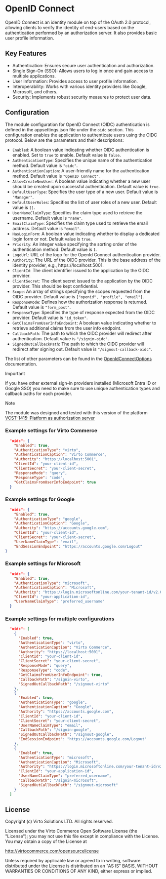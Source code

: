 # OpenID Connect
OpenID Connect is an identity module on top of the OAuth 2.0 protocol, allowing clients to verify the identity of end-users based on the authentication performed by an authorization server. It also provides basic user profile information.

## Key Features
* Authentication: Ensures secure user authentication and authorization.
* Single Sign-On (SSO): Allows users to log in once and gain access to multiple applications.
* User Information: Provides access to user profile information.
* Interoperability: Works with various identity providers like Google, Microsoft, and others.
* Security: Implements robust security measures to protect user data.

## Configuration
The module configuration for OpenID Connect (OIDC) authentication is defined in the appsettings.json file under the `oidc` section. This configuration enables the application to authenticate users using the OIDC protocol. Below are the parameters and their descriptions:

* `Enabled`: A boolean value indicating whether OIDC authentication is enabled. Set to `true` to enable. Default value is `false`.
* `AuthenticationType`: Specifies the unique name of the authentication method. Default value is `"oidc"`.
* `AuthenticationCaption`: A user-friendly name for the authentication method. Default value is `"OpenID Connect"`.
* `AllowCreateNewUser`: A boolean value indicating whether a new user should be created upon successful authentication. Default value is `true`.
* `DefaultUserType`: Specifies the user type of a new user. Default value is `"Manager"`.
* `DefaultUserRoles`: Specifies the list of user roles of a new user. Default value is `[]`.
* `UserNameClaimType`: Specifies the claim type used to retrieve the username. Default value is `"name"`.
* `EmailClaimType`: Specifies the claim type used to retrieve the email address. Default value is `"email"`.
* `HasLoginForm`: A boolean value indicating whether to display a dedicated login form or not. Default value is `true`.
* `Priority`: An integer value specifying the sorting order of the authentication method. Default value is `1`.
* `LogoUrl`: URL of the logo for the OpenId Connect authentication provider.
* `Authority`: The URL of the OIDC provider. This is the base address of the identity provider, e.g., https://localhost:5001.
* `ClientId`: The client identifier issued to the application by the OIDC provider.
* `ClientSecret`: The client secret issued to the application by the OIDC provider. This should be kept confidential.
* `Scope`: An array of strings specifying the scopes requested from the OIDC provider. Default value is `["openid", "profile", "email"]`.
* `ResponseMode`: Defines how the authorization response is returned. Default value is `"form_post"`.
* `ResponseType`: Specifies the type of response expected from the OIDC provider. Default value is `"id_token"`.
* `GetClaimsFromUserInfoEndpoint`: A boolean value indicating whether to retrieve additional claims from the user info endpoint.
* `CallbackPath`: The path to which the OIDC provider will redirect after authentication. Default value is `"/signin-oidc"`.
* `SignedOutCallbackPath`: The path to which the OIDC provider will redirect after signing out. Default value is `"/signout-callback-oidc"`.

The list of other parameters can be found in the [OpenIdConnectOptions](https://learn.microsoft.com/en-us/dotnet/api/microsoft.aspnetcore.builder.openidconnectoptions?view=aspnetcore-1.1&viewFallbackFrom=aspnetcore-8.0) documentation.

> [!IMPORTANT] 
> If you have other external sign-in providers installed (Microsoft Entra ID or Google SSO) you need to make sure to use unique authentication types and callback paths for each provider.

> [!NOTE]
> The module was designed and tested with this version of the platform [VCST-1415: Platform as authorization server](https://github.com/VirtoCommerce/vc-platform/pull/2809)

### Example settings for Virto Commerce
```json
  "oidc": {
    "Enabled": true,
    "AuthenticationType": "virto",
    "AuthenticationCaption": "Virto Commerce",
    "Authority": "https://localhost:5001",
    "ClientId": "your-client-id",
    "ClientSecret": "your-client-secret",
    "ResponseMode": "query",
    "ResponseType": "code",
    "GetClaimsFromUserInfoEndpoint": true
  }
```

### Example settings for Google
```json
  "oidc": {
    "Enabled": true,
    "AuthenticationType": "google",
    "AuthenticationCaption": "Google",
    "Authority": "https://accounts.google.com",
    "ClientId": "your-client-id",
    "ClientSecret": "your-client-secret",
    "UserNameClaimType": "email",
    "EndSessionEndpoint": "https://accounts.google.com/Logout"
}
```

### Example settings for Microsoft
```json
  "oidc": {
    "Enabled": true,
    "AuthenticationType": "microsoft",
    "AuthenticationCaption": "Microsoft",
    "Authority": "https://login.microsoftonline.com/your-tenant-id/v2.0",
    "ClientId": "your-application-id",
    "UserNameClaimType": "preferred_username"
  }
```

### Example settings for multiple configurations
```json
  "oidc": [
    {
      "Enabled": true,
      "AuthenticationType": "virto",
      "AuthenticationCaption": "Virto Commerce",
      "Authority": "https://localhost:5001",
      "ClientId": "your-client-id",
      "ClientSecret": "your-client-secret",
      "ResponseMode": "query",
      "ResponseType": "code",
      "GetClaimsFromUserInfoEndpoint": true,
      "CallbackPath": "/signin-virto",
      "SignedOutCallbackPath": "/signout-virto"
    },
    {
      "Enabled": true,
      "AuthenticationType": "google",
      "AuthenticationCaption": "Google",
      "Authority": "https://accounts.google.com",
      "ClientId": "your-client-id",
      "ClientSecret": "your-client-secret",
      "UserNameClaimType": "email",
      "CallbackPath": "/signin-google",
      "SignedOutCallbackPath": "/signout-google",
      "EndSessionEndpoint": "https://accounts.google.com/Logout"
    },
    {
      "Enabled": true,
      "AuthenticationType": "microsoft",
      "AuthenticationCaption": "Microsoft",
      "Authority": "https://login.microsoftonline.com/your-tenant-id/v2.0",
      "ClientId": "your-application-id",
      "UserNameClaimType": "preferred_username",
      "CallbackPath": "/signin-microsoft",
      "SignedOutCallbackPath": "/signout-microsoft"
    }
  ]
```

## License
Copyright (c) Virto Solutions LTD.  All rights reserved.

Licensed under the Virto Commerce Open Software License (the "License"); you
may not use this file except in compliance with the License. You may
obtain a copy of the License at

http://virtocommerce.com/opensourcelicense

Unless required by applicable law or agreed to in writing, software
distributed under the License is distributed on an "AS IS" BASIS,
WITHOUT WARRANTIES OR CONDITIONS OF ANY KIND, either express or
implied.
